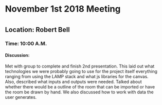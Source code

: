 <h1>November 1st 2018 Meeting<h1>
<h2>Location: Robert Bell</h2>
<h3>Time: 10:00 A.M.</h3>
<h4>Discussion:</h4>
<p>Met with group to complete and finish 2nd presentation. This laid out what technologies we were probably going to use for the project itself
everything ranging from using the LAMP stack and what js libraries for the canvas. Also, described what inputs and outputs were needed. Talked about whether there would be a outline of the room that can be imported or have the room be drawn by hand. We also discussed how to work with data the user generates.</p>
